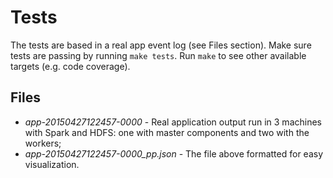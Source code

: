 # Tests

The tests are based in a real app event log (see Files section). Make sure tests are passing by running `make tests`. Run `make` to see other available targets (e.g. code coverage).

## Files

* _app-20150427122457-0000_ - Real application output run in 3 machines with Spark and HDFS: one with master components and two with the workers;
* _app-20150427122457-0000_pp.json_ - The file above formatted for easy visualization.


